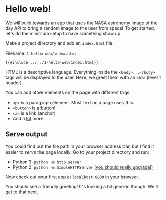 # Hello web!

We will build towards an app that uses the NASA astronomy image of the day API to bring a random image to the user from space! To get started, let's do the minimum setup to have something show up.

Make a project directory and add an `index.html` file.

Filename: `1-hello-web/index.html`
```html
{{#include ../../1-hello-web/index.html}}
```

HTML is a descriptive language. Everything inside the `<body>...</body>` tags will be displayed to the user. Here, we greet them with an `<h1>` (level 1 header).

You can add other elements on the page with different tags:
- `<p>` is a paragraph element. Most text on a page uses this.
- `<button>` is a button!
- `<a>` is a link (anchor)
- And a [lot](https://developer.mozilla.org/en-US/docs/Web/HTML/Element) more.

## Serve output
You could find put the file path in your browser address bar, but I find it easier to *serve* the page locally. Go to your project directory and run:
- Python 3: `python -m http.server`
- Python 2: `python -m SimpleHTTPServer` [(you should really upgrade!)](https://www.python.org/doc/sunset-python-2/)

Now check out your first app at `localhost:8000` in your browser.

You should see a friendly greeting! It's looking a bit generic though. We'll get to that next.

